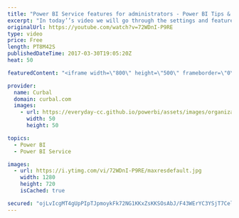 ```yaml
---
title: "Power BI Service features for administrators - Power BI Tips & Tricks #37"
excerpt: "In today’’s video we will go through the settings and features you have in Power BI service or powerbi.com as a tenant admin.  In the Power BI admin Portal you will find a lot of options to enable and disable features. Here we explain what the options and features are:  Monitor Power BI usage in your"
originalUrl: https://youtube.com/watch?v=72WDnI-P9RE
type: video
price: Free
length: PT8M42S
publishedDateTime: 2017-03-30T19:05:20Z
heat: 50

featuredContent: "<iframe width=\"800\" height=\"500\" frameborder=\"0\" src=\"https://www.youtube.com/embed/72WDnI-P9RE\" allow=\"accelerometer; autoplay; encrypted-media; gyroscope; picture-in-picture\" allowfullscreen></iframe>"

provider:
  name: Curbal
  domain: curbal.com
  images:
    - url: https://everyday-cc.github.io/powerbi/assets/images/organizations/curbal.com-50x50.jpg
      width: 50
      height: 50

topics:
  - Power BI
  - Power BI Service

images:
  - url: https://i.ytimg.com/vi/72WDnI-P9RE/maxresdefault.jpg
    width: 1280
    height: 720
    isCached: true

secured: "ojLvIcgMT4gUpPIpTJpmoykFk72NG1KKxZsKKSOsAbJ/F43WErYC3YSjT7CelIFJVBMQvuo9We8LMVU/hYmZcss14TNZP67s6beGGidY/8qQWsVQSJG33JXWc0FlghtOUHQ+bAq4qNDINf0Q/B7bQNNploDJ37LrermXB2xZmehkmj+pBCk0dBIDgZTkAmYZII2u3BsnGpMz87bT/QPHD/uFzeJFwT41IrCKbKn5xG8vuc+HjrnL5YafLeomtPMFjh9temWCDlqElNaNFV3zbUr5DzJUtuSFms9D5syOhrs3N61nBOeSpbcAi6JC9Q3jOovN1R5idtdR3VKdVNT1mXlUiJHi/aVacEPY8vSuB0Q6ZNv9D2jJZQ1VPeAw/rn3pRwr0aC5CdaDhEJUn5N7n3exGwSN9fpD2v2l9wyppXw=;SnUpFF3DXgJvFSJ7J9xKMA=="
---
```


